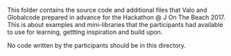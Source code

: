 This folder contains the source code and additional files that Valo and Globalcode prepared in advance for the Hackathon @ J On The Beach 2017. This is about examples and mini-libraries that the participants had available to use for learning, gettting inspiration and build upon.

No code written by the participants should be in this directory.
